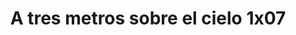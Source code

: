 ---
layout: episodios
title: "A tres metros sobre el cielo 1x07"
url_serie_padre: 'a-tres-metros-sobre-el-cielo/temporada-1'
category: 'series'
capitulo: 'yes'
anio: '2019'
prev: 'capitulo-6'
proximo: 'capitulo-8'
sandbox: allow-same-origin allow-forms
idioma: 'Latino'
calidad: 'Full HD'
fuente: 'cueva'
reproductores_otros: ["https://gounlimited.to/embed-8yrq0mle11gj.html","Latino","https://mstream.space/m1ota9883bza","Latino"]
reproductores_fembed: ["https://feurl.com/v/q2l2wceexlyl03m","Latino","https://feurl.com/v/44m30izz44x5wm3","Latino"]
reproductor: fembed
clasificacion: '+10'
tags:
- Ciencia-Ficcion
---
